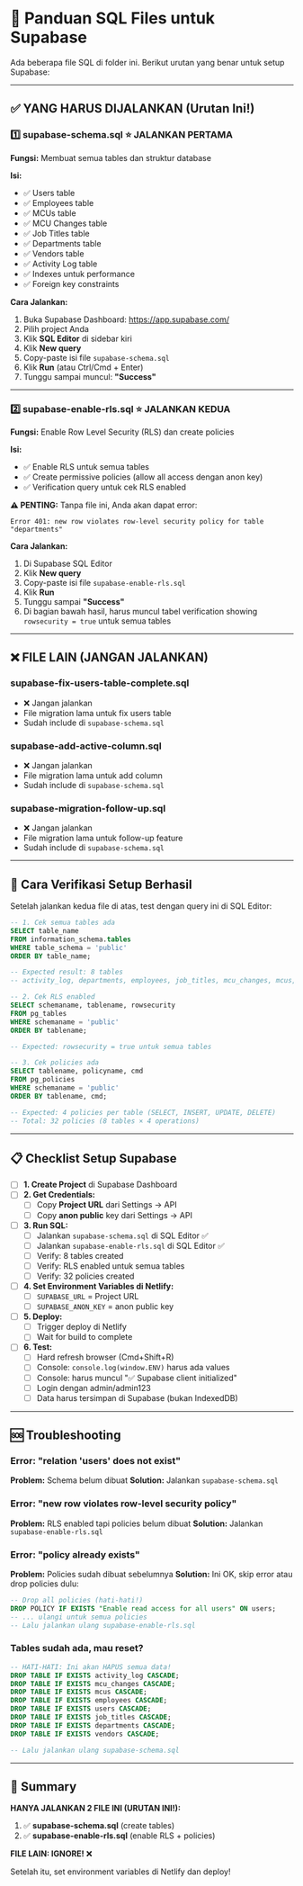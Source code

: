 # 📁 Panduan SQL Files untuk Supabase

Ada beberapa file SQL di folder ini. Berikut urutan yang benar untuk setup Supabase:

---

## ✅ YANG HARUS DIJALANKAN (Urutan Ini!)

### **1️⃣ supabase-schema.sql** ⭐ JALANKAN PERTAMA

**Fungsi:** Membuat semua tables dan struktur database

**Isi:**
- ✅ Users table
- ✅ Employees table
- ✅ MCUs table
- ✅ MCU Changes table
- ✅ Job Titles table
- ✅ Departments table
- ✅ Vendors table
- ✅ Activity Log table
- ✅ Indexes untuk performance
- ✅ Foreign key constraints

**Cara Jalankan:**
1. Buka Supabase Dashboard: https://app.supabase.com/
2. Pilih project Anda
3. Klik **SQL Editor** di sidebar kiri
4. Klik **New query**
5. Copy-paste isi file `supabase-schema.sql`
6. Klik **Run** (atau Ctrl/Cmd + Enter)
7. Tunggu sampai muncul: **"Success"**

---

### **2️⃣ supabase-enable-rls.sql** ⭐ JALANKAN KEDUA

**Fungsi:** Enable Row Level Security (RLS) dan create policies

**Isi:**
- ✅ Enable RLS untuk semua tables
- ✅ Create permissive policies (allow all access dengan anon key)
- ✅ Verification query untuk cek RLS enabled

**⚠️ PENTING:** Tanpa file ini, Anda akan dapat error:
```
Error 401: new row violates row-level security policy for table "departments"
```

**Cara Jalankan:**
1. Di Supabase SQL Editor
2. Klik **New query**
3. Copy-paste isi file `supabase-enable-rls.sql`
4. Klik **Run**
5. Tunggu sampai **"Success"**
6. Di bagian bawah hasil, harus muncul tabel verification showing `rowsecurity = true` untuk semua tables

---

## ❌ FILE LAIN (JANGAN JALANKAN)

### **supabase-fix-users-table-complete.sql**
- ❌ Jangan jalankan
- File migration lama untuk fix users table
- Sudah include di `supabase-schema.sql`

### **supabase-add-active-column.sql**
- ❌ Jangan jalankan
- File migration lama untuk add column
- Sudah include di `supabase-schema.sql`

### **supabase-migration-follow-up.sql**
- ❌ Jangan jalankan
- File migration lama untuk follow-up feature
- Sudah include di `supabase-schema.sql`

---

## 🧪 Cara Verifikasi Setup Berhasil

Setelah jalankan kedua file di atas, test dengan query ini di SQL Editor:

```sql
-- 1. Cek semua tables ada
SELECT table_name
FROM information_schema.tables
WHERE table_schema = 'public'
ORDER BY table_name;

-- Expected result: 8 tables
-- activity_log, departments, employees, job_titles, mcu_changes, mcus, users, vendors

-- 2. Cek RLS enabled
SELECT schemaname, tablename, rowsecurity
FROM pg_tables
WHERE schemaname = 'public'
ORDER BY tablename;

-- Expected: rowsecurity = true untuk semua tables

-- 3. Cek policies ada
SELECT tablename, policyname, cmd
FROM pg_policies
WHERE schemaname = 'public'
ORDER BY tablename, cmd;

-- Expected: 4 policies per table (SELECT, INSERT, UPDATE, DELETE)
-- Total: 32 policies (8 tables × 4 operations)
```

---

## 📋 Checklist Setup Supabase

- [ ] **1. Create Project** di Supabase Dashboard
- [ ] **2. Get Credentials:**
  - [ ] Copy **Project URL** dari Settings → API
  - [ ] Copy **anon public** key dari Settings → API
- [ ] **3. Run SQL:**
  - [ ] Jalankan `supabase-schema.sql` di SQL Editor ✅
  - [ ] Jalankan `supabase-enable-rls.sql` di SQL Editor ✅
  - [ ] Verify: 8 tables created
  - [ ] Verify: RLS enabled untuk semua tables
  - [ ] Verify: 32 policies created
- [ ] **4. Set Environment Variables di Netlify:**
  - [ ] `SUPABASE_URL` = Project URL
  - [ ] `SUPABASE_ANON_KEY` = anon public key
- [ ] **5. Deploy:**
  - [ ] Trigger deploy di Netlify
  - [ ] Wait for build to complete
- [ ] **6. Test:**
  - [ ] Hard refresh browser (Cmd+Shift+R)
  - [ ] Console: `console.log(window.ENV)` harus ada values
  - [ ] Console: harus muncul "✅ Supabase client initialized"
  - [ ] Login dengan admin/admin123
  - [ ] Data harus tersimpan di Supabase (bukan IndexedDB)

---

## 🆘 Troubleshooting

### Error: "relation 'users' does not exist"
**Problem:** Schema belum dibuat
**Solution:** Jalankan `supabase-schema.sql`

### Error: "new row violates row-level security policy"
**Problem:** RLS enabled tapi policies belum dibuat
**Solution:** Jalankan `supabase-enable-rls.sql`

### Error: "policy already exists"
**Problem:** Policies sudah dibuat sebelumnya
**Solution:** Ini OK, skip error atau drop policies dulu:
```sql
-- Drop all policies (hati-hati!)
DROP POLICY IF EXISTS "Enable read access for all users" ON users;
-- ... ulangi untuk semua policies
-- Lalu jalankan ulang supabase-enable-rls.sql
```

### Tables sudah ada, mau reset?
```sql
-- HATI-HATI: Ini akan HAPUS semua data!
DROP TABLE IF EXISTS activity_log CASCADE;
DROP TABLE IF EXISTS mcu_changes CASCADE;
DROP TABLE IF EXISTS mcus CASCADE;
DROP TABLE IF EXISTS employees CASCADE;
DROP TABLE IF EXISTS users CASCADE;
DROP TABLE IF EXISTS job_titles CASCADE;
DROP TABLE IF EXISTS departments CASCADE;
DROP TABLE IF EXISTS vendors CASCADE;

-- Lalu jalankan ulang supabase-schema.sql
```

---

## 🎯 Summary

**HANYA JALANKAN 2 FILE INI (URUTAN INI!):**

1. ✅ **supabase-schema.sql** (create tables)
2. ✅ **supabase-enable-rls.sql** (enable RLS + policies)

**FILE LAIN: IGNORE!** ❌

Setelah itu, set environment variables di Netlify dan deploy!
